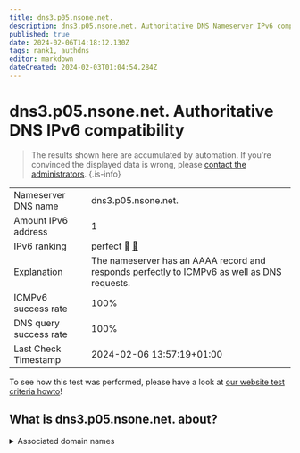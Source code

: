 ```yaml
---
title: dns3.p05.nsone.net.
description: dns3.p05.nsone.net. Authoritative DNS Nameserver IPv6 compatibility
published: true
date: 2024-02-06T14:18:12.130Z
tags: rank1, authdns
editor: markdown
dateCreated: 2024-02-03T01:04:54.284Z
---
```


# dns3.p05.nsone.net. Authoritative DNS IPv6 compatibility

> The results shown here are accumulated by automation. If you're convinced the displayed data is wrong, please [contact the administrators](/howto/chat). 
{.is-info}




|   |   |
| - | - |
| Nameserver DNS name | dns3.p05.nsone.net.
| Amount IPv6 address | 1
| IPv6 ranking | perfect :1st_place_medal: [🔗](/howto/ranking) |
| Explanation | The nameserver has an AAAA record and responds perfectly to ICMPv6 as well as DNS requests. |
| ICMPv6 success rate | 100%|
| DNS query success rate | 100% |
| Last Check Timestamp | 2024-02-06 13:57:19+01:00 |

To see how this test was performed, please have a look at [our website test criteria howto](/howto/testcriteria/authdns)!


## What is dns3.p05.nsone.net. about?






<details>
<summary>Associated domain names</summary>

duckduckgo.com

greenplum.org

</details>

